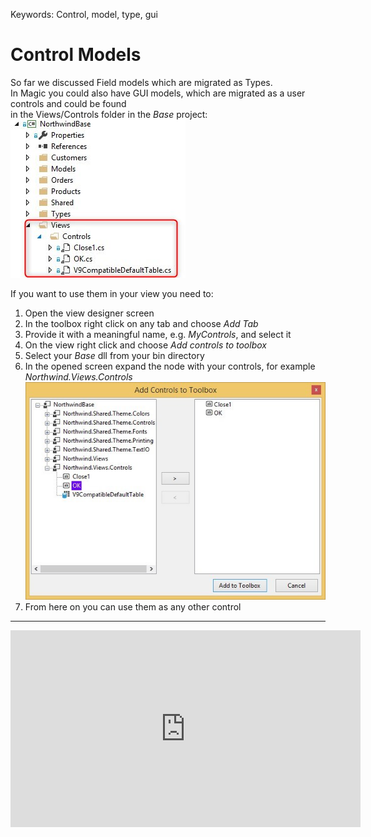 ﻿Keywords: Control, model, type, gui

# Control Models

So far we discussed Field models which are migrated as Types.  
In Magic you could also have GUI models, which are migrated as a user controls and could be found  
in the Views/Controls folder in the *Base* project:  
![2018 03 08 13H38 48](2018-03-08_13h38_48.jpg)

If you want to use them in your view you need to:
1. Open the view designer screen
2. In the toolbox right click on any tab and choose *Add Tab*
3. Provide it with a meaningful name, e.g. *MyControls*, and select it
4. On the view right click and choose *Add controls to toolbox*
5. Select your *Base* dll from your bin directory
6. In the opened screen expand the node with your controls, for example *Northwind.Views.Controls*
![2018 03 08 13H46 33](2018-03-08_13h46_33.jpg)
7. From here on you can use them as any other control 

---

<iframe width="560" height="315" src="https://www.youtube.com/embed/6y00crrV9dI?list=PL1DEQjXG2xnKZtXegLpuyGsdaxGh9dr9n" frameborder="0" allowfullscreen></iframe>